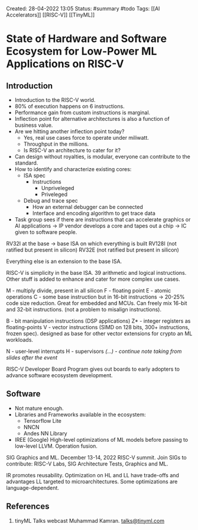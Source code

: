 Created: 28-04-2022 13:05
Status: #summary #todo
Tags: [[AI Accelerators]] [[RISC-V]] [[TinyML]]

# State of Hardware and Software Ecosystem for Low-Power ML Applications on RISC-V
## Introduction
- Introduction to the RISC-V world.
- 80% of execution happens on 6 instructions.
- Performance gain from custom instructions is marginal.
- Inflection point for alternative architectures is also a function of business value.
- Are we hitting another inflection point today?
	- Yes, real use cases force to operate under miliwatt.
	- Throughput in the millions.
	- Is RISC-V an architecture to cater for it?
- Can design without royalties, is modular, everyone can contribute to the standard.
- How to identify and characterize existing cores:
	- ISA spec
		- Instructions
			- Unpriveleged
			- Priveleged
	- Debug and trace spec
		- How an external debugger can be connected
		- Interface and encoding algorithm to get trace data
- Task group sees if there are instructions that can accelerate graphics or AI applications -> IP vendor develops a core and tapes out a chip -> IC given to software people.

RV32I at the base -> base ISA on which everything is built
RV128I (not ratified but present in silicon)
RV32E (not ratified but present in silicon)

Everything else is an extension to the base ISA.

RISC-V is simplicity in the base ISA. 39 arithmetic and logical instructions. Other stuff is added to enhance and cater for more complex use cases.

M - multiply divide, present in all silicon
F - floating point
E - atomic operations
C - some base instruction but in 16-bit instructions -> 20-25% code size reduction. Great for embedded and MCUs. Can freely mix 16-bit and 32-bit instructions. (not a problem to misalign instructions).

B - bit manipulation instructions (DSP applications)
Z* - integer registers as floating-points
V - vector instructions (SIMD on 128 bits, 300+ instructions, frozen spec). designed as base for other vector extensions for crypto an ML workloads.

N - user-level interrupts
H - supervisors
_(...) - continue note taking from slides after the event_

RISC-V Developer Board Program gives out boards to early adopters to advance software ecosystem development.

## Software
- Not mature enough.
- Libraries and Frameworks available in the ecosystem:
	- Tensorflow Lite
	- NNCN
	- Andes NN Library
- IREE (Google) High-level optimizations of ML models before passing to low-level LLVM. Operation fusion. 

SIG Graphics and ML.
December 13-14, 2022 RISC-V summit.
Join SIGs to contribute: RISC-V Labs, SIG Architecture Tests, Graphics and ML.

IR promotes reusability.
Optimization on HL and LL have trade-offs and advantages
LL targeted to microarchitectures.
Some optimizations are language-dependent.

## References
1. tinyML Talks webcast Muhammad Kamran.
talks@tinyml.com